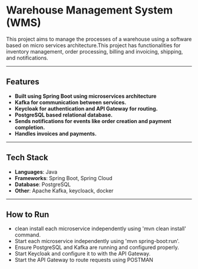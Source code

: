 # Warehouse Management System (WMS)

This project aims to manage the processes of a warehouse using a software based on micro services architecture.This project has functionalities for inventory management, order processing, billing and invoicing, shipping, and notifications.

---

## Features

- **Built using Spring Boot using microservices architecture**
- **Kafka for communication between services.**
- **Keycloak for authentication and API Gateway for routing.**
- **PostgreSQL based relational database.**
- **Sends notifications for events like order creation and payment completion.**
- **Handles invoices and payments.**

---

## Tech Stack

- **Languages**: Java
- **Frameworks**: Spring Boot, Spring Cloud
- **Database**: PostgreSQL
- **Other**: Apache Kafka, keycloack, docker

---

## How to Run

- clean install each microservice independently using 'mvn clean install' command.
- Start each microservice independently using 'mvn spring-boot:run'.
- Ensure PostgreSQL and Kafka are running and configured properly.
- Start Keycloak and configure it to with the API Gateway.
- Start the API Gateway to route requests using POSTMAN

